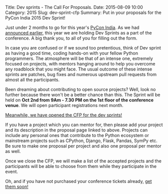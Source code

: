 Title: Dev sprints - The Call For Proposals.
Date: 2015-08-09 10:00
Category: 2015
Slug: dev-sprint-cfp
Summary: Put in your proposals for the PyCon India 2015 Dev Sprint!

Just under 2 months to go for this year's [PyCon India](https://in.pycon.org/2015/). As we had [announced earlier](https://in.pycon.org/blog/2015/dev-sprint.html), this year we are holding Dev Sprints as a part of the conference. A big thank you, to all of you for filling out the form.

In case you are confused or if we sound too pretentious, think of Dev sprint as having a good time, coding hands-on with your fellow Python programmers. The atmosphere will be that of an intense one, extremely focused on projects, with mentors hanging around to help you overcome any roadblock that you might face. The usual outcome of these intense sprints are patches, bug fixes and numerous upstream pull requests from almost all the participants.

Been dreaming about contributing to open source projects? Well, look no further because there won't be a better chance than this. The Sprint will be held on **Oct 2nd from 9Am - 7.30 PM on the 1st floor of the conference venue**. We will open participant registrations next month.

[Meanwhile, we have opened the CFP for the dev sprints!](https://in.pycon.org/cfp/pycon-india-dev-sprint-2015/proposals/)

If you have a project which you can mentor for, then please add your project and its description in the proposal page linked to above. Projects can include any personal ones that contribute to the Python ecosystem or mainstream projects such as CPython, Django, Flask, Pandas, SymPy etc. Be sure to make one proposal per project and also one proposal per mentor as well.

Once we close the CFP, we will make a list of the accepted projects and the participants will be able to choose from them while they participate in the event.

Oh, and if you have not purchased your conference tickets already, [get them soon!](https://in.explara.com/e/pycon-india-2015)